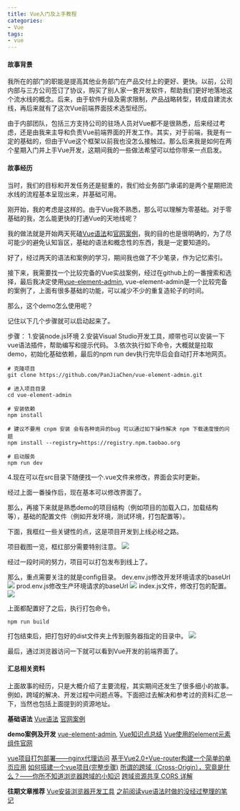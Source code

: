 ```yaml
---
title: Vue入门及上手教程
categories: 
- Vue
tags:
- vue
---
```

#### 故事背景
我所在的部门的职能是提高其他业务部门在产品交付上的更好、更快。以前，公司内部与三方公司签订了协议，购买了别人家一套开发软件，帮助我们更好地落地这个流水线的概念。后来，由于软件升级及需求限制，产品战略转型，转成自建流水线，再后来就有了这次Vue前端界面技术选型经历。

由于内部团队，包括三方支持公司的驻场人员对Vue都不是很熟悉，后来经过考虑，还是由我来主导和负责Vue前端界面的开发工作。其实，对于前端，我是有一定的基础的，但由于Vue这个框架以前我也没怎么接触过。那么后来我是如何在两个星期入门并上手Vue开发，这期间我的一些做法希望可以给你带来一点启发。

#### 故事经历

当时，我们的目标和开发任务还是挺重的，我们给业务部门承诺的是两个星期把流水线的流程基本呈现出来，并基础可用。

刚开始，我的考虑是这样的。由于Vue我不熟悉，那么可以理解为零基础。对于零基础的我，怎么能更快的打通Vue的天地线呢？

我的做法就是开始两天死磕[Vue语法](https://www.runoob.com/vue2/vue-tutorial.html)和[官网案例](https://cn.vuejs.org/v2/guide/)，我的目的也是很明确的，为了尽可能少的避免认知盲区，基础的语法和概念性的东西，我是一定要知道的。

好了，经过两天的语法和案例的学习，期间我也做了不少笔录，作为记忆索引。

接下来，我需要找一个比较完备的Vue实战案例，经过在github上的一番搜索和选择，最后我决定使用[vue-element-admin](https://github.com/PanJiaChen/vue-element-admin/blob/master/README.zh-CN.md), vue-element-admin是一个比较完备的案例了，上面有很多基础的功能，可以减少不少的重复造轮子的时间。

那么，这个demo怎么使用呢？

记住以下几个步骤就可以启动起来了。

步骤：
1.安装node.js环境
2.安装Visual Studio开发工具，顺带也可以安装一下vue语法插件，帮助编写和提示代码。
3.依次执行如下命令，大概就是拉取demo，初始化基础依赖，最后的npm run dev执行完毕后会自动打开本地网页。
```
# 克隆项目
git clone https://github.com/PanJiaChen/vue-element-admin.git

# 进入项目目录
cd vue-element-admin

# 安装依赖
npm install

# 建议不要用 cnpm 安装 会有各种诡异的bug 可以通过如下操作解决 npm 下载速度慢的问题
npm install --registry=https://registry.npm.taobao.org

# 启动服务
npm run dev
```
4.现在可以在src目录下随便找一个.vue文件来修改，界面会实时更新。

经过上面一番操作后，现在基本可以修改界面了。

那么，再接下来就是熟悉demo的项目结构（例如项目的加载入口，加载结构等），基础的配置文件（例如开发环境，测试环境，打包配置等）。

下面，我框红一些关键性的点，这是项目开发到上线必经之路。

项目截图一览，框红部分需要特别注意。
![](https://upload-images.jianshu.io/upload_images/2405826-557b7698b063a7b1.png?imageMogr2/auto-orient/strip%7CimageView2/2/w/1240)

经过一段时间的努力，项目可以打包发布到线上了。

那么，重点需要关注的就是config目录。
dev.env.js修改开发环境请求的baseUrl
![](https://upload-images.jianshu.io/upload_images/2405826-a68225176e7c879b.png?imageMogr2/auto-orient/strip%7CimageView2/2/w/1240)
prod.env.js修改生产环境请求的baseUrl
![](https://upload-images.jianshu.io/upload_images/2405826-ddbf5929912f538a.png?imageMogr2/auto-orient/strip%7CimageView2/2/w/1240)
index.js文件，修改打包的配置。
![](https://upload-images.jianshu.io/upload_images/2405826-18b592f339ae5169.png?imageMogr2/auto-orient/strip%7CimageView2/2/w/1240)

上面都配置好了之后，执行打包命令。
```
npm run build
```
打包结束后，把打包好的dist文件夹上传到服务器指定的目录中。
![](https://upload-images.jianshu.io/upload_images/2405826-69cea5da75e567ee.png?imageMogr2/auto-orient/strip%7CimageView2/2/w/1240)

最后，通过浏览器访问一下就可以看到Vue开发的前端界面了。

#### 汇总相关资料
上面故事的经历，只是大概介绍了主要流程，其实期间还发生了很多细小的故事。例如，跨域的解决、开发过程中问题点等。下面把过去解决和参考过的资料汇总一下，当然也包括上面提到的资源地址。

**基础语法**
[Vue语法](https://www.runoob.com/vue2/vue-tutorial.html)
[官网案例](https://cn.vuejs.org/v2/guide/)

**demo案例及开发**
[vue-element-admin](https://github.com/PanJiaChen/vue-element-admin/blob/master/README.zh-CN.md), 
[Vue知识点总结](https://github.com/sunseekers/Vue)
[Vue使用的element元素组件官网](https://element.faas.ele.me/#/zh-CN/component/button)

[vue项目打包部署——nginx代理访问](https://blog.csdn.net/kaola_l/article/details/80497490)
[基于Vue2.0+Vue-router构建一个简单的单页应用](https://www.cnblogs.com/fozero/p/6185492.html)
[如何搭建一个vue项目(完整步骤)](http://www.cnblogs.com/haitaoli/p/10304193.html)
[所谓的跨域（Cross-Origin），究竟是什么？——你所不知道浏览器跨域的小知识](https://blog.csdn.net/u011037503/article/details/78025072)
[跨域资源共享 CORS 详解](http://www.ruanyifeng.com/blog/2016/04/cors.html)

**往期文章推荐**
[Vue安装浏览器开发工具](https://huangweicai.github.io/2019/05/12/Vue%E5%AE%89%E8%A3%85%E6%B5%8F%E8%A7%88%E5%99%A8%E5%BC%80%E5%8F%91%E5%B7%A5%E5%85%B7/)
[之前阅读vue语法时做的没经过整理的笔记](http://note.youdao.com/noteshare?id=a7919e45ab6c36ec69ce142a13f9f8ef&sub=BECE63293B3443E2B0EF342D3E2EC21F)